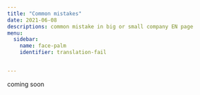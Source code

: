 ```yaml
---
title: "Common mistakes"
date: 2021-06-08
descriptions: common mistake in big or small company EN page
menu:
  sidebar:
    name: face-palm
    identifier: translation-fail


---
```


coming soon
